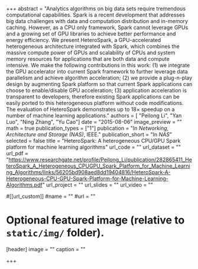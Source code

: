 +++
abstract = "Analytics algorithms on big data sets require tremendous computational capabilities. Spark is a recent development that addresses big data challenges with data and computation distribution and in-memory caching. However, as a CPU only framework, Spark cannot leverage GPUs and a growing set of GPU libraries to achieve better performance and energy efficiency. We present HeteroSpark, a GPU-accelerated heterogeneous architecture integrated with Spark, which combines the massive compute power of GPUs and scalability of CPUs and system memory resources for applications that are both data and compute intensive. We make the following contributions in this work: (1) we integrate the GPU accelerator into current Spark framework to further leverage data parallelism and achieve algorithm acceleration; (2) we provide a plug-n-play design by augmenting Spark platform so that current Spark applications can choose to enable/disable GPU acceleration; (3) application acceleration is transparent to developers, therefore existing Spark applications can be easily ported to this heterogeneous platform without code modifications. The evaluation of HeteroSpark demonstrates up to 18× speedup on a number of machine learning applications."
authors = [ "Peilong Li", "Yan Luo", "Ning Zhang", "Yu Cao"]
date = "2015-08-06"
image_preview = ""
math = true
publication_types = ["1"]
publication = "In *Networking, Architecture and Storage (NAS)*, IEEE."
publication_short = "In *NAS*"
selected = false
title = "HeteroSpark: A heterogeneous CPU/GPU Spark platform for machine learning algorithms"
url_code = ""
url_dataset = ""
url_pdf = "https://www.researchgate.net/profile/Peilong_Li/publication/282865411_HeteroSpark_A_Heterogeneous_CPUGPU_Spark_Platform_for_Machine_Learning_Algorithms/links/56205bd908aed8dd19404816/HeteroSpark-A-Heterogeneous-CPU-GPU-Spark-Platform-for-Machine-Learning-Algorithms.pdf"
url_project = ""
url_slides = ""
url_video = ""

#[[url_custom]]
#name = ""
#url = ""

# Optional featured image (relative to `static/img/` folder).
[header]
image = ""
caption = ""

+++

